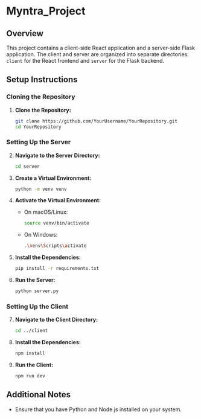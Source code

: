 # Myntra_Project

## Overview

This project contains a client-side React application and a server-side Flask application. The client and server are organized into separate directories: `client` for the React frontend and `server` for the Flask backend.

## Setup Instructions

### Cloning the Repository

1. **Clone the Repository:**

    ```bash
    git clone https://github.com/YourUsername/YourRepository.git
    cd YourRepository
    ```

### Setting Up the Server

2. **Navigate to the Server Directory:**

    ```bash
    cd server
    ```

3. **Create a Virtual Environment:**

    ```bash
    python -m venv venv
    ```

4. **Activate the Virtual Environment:**

    - On macOS/Linux:

        ```bash
        source venv/bin/activate
        ```

    - On Windows:

        ```bash
        .\venv\Scripts\activate
        ```

5. **Install the Dependencies:**

    ```bash
    pip install -r requirements.txt
    ```

6. **Run the Server:**

    ```bash
    python server.py
    ```

### Setting Up the Client

7. **Navigate to the Client Directory:**

    ```bash
    cd ../client
    ```

8. **Install the Dependencies:**

    ```bash
    npm install
    ```

9. **Run the Client:**

    ```bash
    npm run dev
    ```

## Additional Notes

* Ensure that you have Python and Node.js installed on your system.

